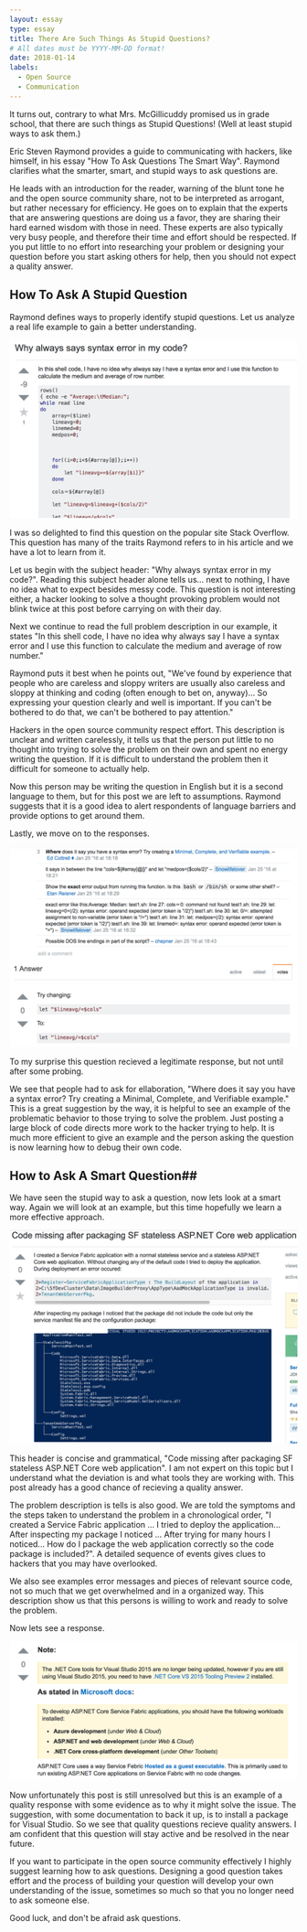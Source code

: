 ```yaml
---
layout: essay
type: essay
title: There Are Such Things As Stupid Questions?
# All dates must be YYYY-MM-DD format!
date: 2018-01-14
labels:
  - Open Source 
  - Communication
---
```


It turns out, contrary to what Mrs. McGillicuddy promised us in grade school, that there are such things as Stupid Questions! (Well at least stupid ways to ask them.) 

Eric Steven Raymond provides a guide to communicating with hackers, like himself, in his essay "How To Ask Questions The Smart Way". Raymond clarifies what the smarter, smart, and stupid ways to ask questions are. 

He leads with an introduction for the reader, warning of the blunt tone he and the open source community share, not to be interpreted as arrogant, but rather necessary for efficiency. He goes on to explain that the experts that are answering questions are doing us a favor, they are sharing their hard earned wisdom with those in need. These experts are also typically very busy people, and therefore their time and effort should be respected. If you put little to no effort into researching your problem or designing your question before you start asking others for help, then you should not expect a quality answer. 

## How To Ask A Stupid Question ##

Raymond defines ways to properly identify stupid questions. Let us analyze a real life example to gain a better understanding. 

<img class="ui large right floated rounded image" src="../images/stupidQuestion.png">

I was so delighted to find this question on the popular site Stack Overflow. This question has many of the traits Raymond refers to in his article and we have a lot to learn from it.

Let us begin with the subject header: "Why always syntax error in my code?". Reading this subject header alone tells us... next to nothing, I have no idea what to expect besides messy code. This question is not interesting either, a hacker looking to solve a thought provoking problem would not blink twice at this post before carrying on with their day.

Next we continue to read the full problem description in our example, it states "In this shell code, I have no idea why always say I have a syntax error and I use this function to calculate the medium and average of row number."

Raymond puts it best when he points out, "We've found by experience that people who are careless and sloppy writers are usually also careless and sloppy at thinking and coding (often enough to bet on, anyway)... So expressing your question clearly and well is important. If you can't be bothered to do that, we can't be bothered to pay attention."

Hackers in the open source community respect effort. This description is unclear and written carelessly, it tells us that the person put little to no thought into trying to solve the problem on their own and spent no energy writing the question. If it is difficult to understand the problem then it difficult for someone to actually help.  

Now this person may be writing the question in English but it is a second language to them, but for this post we are left to assumptions. Raymond suggests that it is a good idea to alert respondents of language barriers and provide options to get around them.

Lastly, we move on to the responses.

<img class="ui large left floated rounded image" src="../images/stupidResponse.png">

To my surprise this question recieved a legitimate response, but not until after some probing.

We see that people had to ask for ellaboration, "Where does it say you have a syntax error? Try creating a Minimal, Complete, and Verifiable example." This is a great suggestion by the way, it is helpful to see an example of the problematic behavior to those trying to solve the problem. Just posting a large block of code directs more work to the hacker trying to help. It is much more efficient to give an example and the person asking the question is now learning how to debug their own code.


## How to Ask A Smart Question##

We have seen the stupid way to ask a question, now lets look at a smart way. Again we will look at an example, but this time hopefully we learn a more effective approach.

<img class="ui large right floated rounded image" src="../images/smartQuestion.png">

This header is concise and grammatical, "Code missing after packaging SF stateless ASP.NET Core web application". I am not expert on this topic but I understand what the deviation is and what tools they are working with. This post already has a good chance of recieving a quality answer. 

The problem description is tells is also good. We are told the symptoms and the steps taken to understand the problem in a chronological order, "I created a Service Fabric application ... I tried to deploy the application... After inspecting my package I noticed ... After trying for many hours I noticed... How do I package the web application correctly so the code package is included?". A detailed sequence of events gives clues to hackers that you may have overlooked.

We also see examples error messages and pieces of relevant source code, not so much that we get overwhelmed and in a organized way. This description show us that this persons is willing to work and ready to solve the problem.

Now lets see a response. 

<img class="ui large left floated rounded image" src="../images/smartResponse.png">

Now unfortunately this post is still unresolved but this is an example of a quality response with some evidence as to why it might solve the issue. The suggestion, with some documentation to back it up, is to install a package for Visual Studio. So we see that quality questions recieve quality answers. I am confident that this question will stay active and be resolved in the near future.

If you want to participate in the open source community effectively I highly suggest learning how to ask questions. Designing a good question takes effort and the process of building your question will develop your own understanding of the issue, sometimes so much so that you no longer need to ask someone else. 

Good luck, and don't be afraid ask questions.
